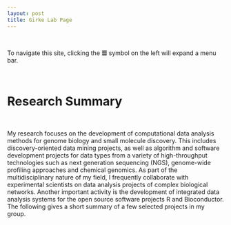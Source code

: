 ```yaml
---
layout: post
title: Girke Lab Page 
---
```


<br/>

To navigate this site, clicking the **☰** symbol on the left will expand a menu bar.


<br/>

# Research Summary

<br/>

<p class="message">
My research focuses on the development of computational data analysis methods
for genome biology and small molecule discovery. This includes
discovery-oriented data mining projects, as well as algorithm and software
development projects for data types from a variety of high-throughput
technologies such as next generation sequencing (NGS), genome-wide profiling
approaches and chemical genomics. As part of the multidisciplinary nature of my
field, I frequently collaborate with experimental scientists on data analysis
projects of complex biological networks. Another important activity is the
development of integrated data analysis systems for the open source software
projects R and Bioconductor. The following gives a short summary of a few
selected projects in my group.
</p>
